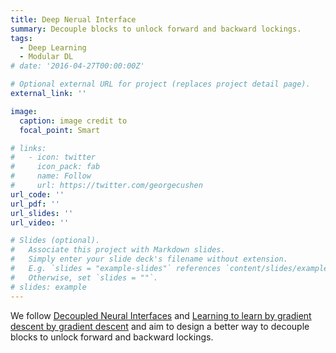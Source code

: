 ```yaml
---
title: Deep Nerual Interface
summary: Decouple blocks to unlock forward and backward lockings.
tags:
  - Deep Learning
  - Modular DL
# date: '2016-04-27T00:00:00Z'

# Optional external URL for project (replaces project detail page).
external_link: ''

image:
  caption: image credit to 
  focal_point: Smart

# links:
#   - icon: twitter
#     icon_pack: fab
#     name: Follow
#     url: https://twitter.com/georgecushen
url_code: ''
url_pdf: ''
url_slides: ''
url_video: ''

# Slides (optional).
#   Associate this project with Markdown slides.
#   Simply enter your slide deck's filename without extension.
#   E.g. `slides = "example-slides"` references `content/slides/example-slides.md`.
#   Otherwise, set `slides = ""`.
# slides: example
---
```


We follow [Decoupled Neural Interfaces](https://www.deepmind.com/publications/decoupled-neural-interfaces-using-synthetic-gradients) and [Learning to learn by gradient descent by gradient descent](https://arxiv.org/abs/1606.04474) and aim to design a better way to decouple blocks to unlock forward and backward lockings.
